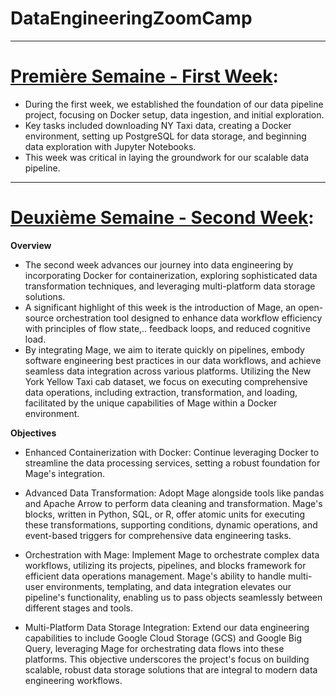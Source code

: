 # DataEngineeringZoomCamp


---
# [Première Semaine - First Week](https://github.com/le-oasis/DataEngineeringZoomCamp/tree/main/Premi%C3%A8re%20Semaine%20-%20First%20Week):


- During the first week, we established the foundation of our data pipeline project, focusing on Docker setup, data ingestion, and initial exploration. 
- Key tasks included downloading NY Taxi data, creating a Docker environment, setting up PostgreSQL for data storage, and beginning data exploration with Jupyter Notebooks. 
- This week was critical in laying the groundwork for our scalable data pipeline.


---
# [Deuxième Semaine - Second Week](https://github.com/le-oasis/DataEngineeringZoomCamp/tree/main/02-Deuxième-Semaine-Second-Week):


**Overview**
- The second week advances our journey into data engineering by incorporating Docker for containerization, exploring sophisticated data transformation techniques, and leveraging multi-platform data storage solutions. 
- A significant highlight of this week is the introduction of Mage, an open-source orchestration tool designed to enhance data workflow efficiency with principles of flow state,.. feedback loops, and reduced cognitive load. 
- By integrating Mage, we aim to iterate quickly on pipelines, embody software engineering best practices in our data workflows, and achieve seamless data integration across various platforms. Utilizing the New York Yellow Taxi cab dataset, we focus on executing comprehensive data operations, including extraction, transformation, and loading, facilitated by the unique capabilities of Mage within a Docker environment.

**Objectives**
- Enhanced Containerization with Docker: Continue leveraging Docker to streamline the data processing services, setting a robust foundation for Mage's integration.

- Advanced Data Transformation: Adopt Mage alongside tools like pandas and Apache Arrow to perform data cleaning and transformation. Mage's blocks, written in Python, SQL, or R, offer atomic units for executing these transformations, supporting conditions, dynamic operations, and event-based triggers for comprehensive data engineering tasks.

- Orchestration with Mage: Implement Mage to orchestrate complex data workflows, utilizing its projects, pipelines, and blocks framework for efficient data operations management. Mage's ability to handle multi-user environments, templating, and data integration elevates our pipeline's functionality, enabling us to pass objects seamlessly between different stages and tools.

- Multi-Platform Data Storage Integration: Extend our data engineering capabilities to include Google Cloud Storage (GCS) and Google Big Query, leveraging Mage for orchestrating data flows into these platforms. This objective underscores the project's focus on building scalable, robust data storage solutions that are integral to modern data engineering workflows.

